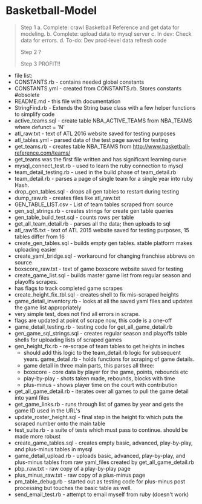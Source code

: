 # Basketball-Model

> Step 1  	a. Complete: crawl Basketball Reference and get data for
> modeling.  	b. Complete: upload data to mysql server 	c. In dev: Check
> data for errors. 	d. To-do: Dev prod-level data refresh code
> 
> Step 2 ?
> 
> Step 3 PROFIT!!

 - file list:
 - CONSTANTS.rb - contains needed global constants
 - CONSTANTS.yml - created from CONSTANTS.rb. Stores constants #obsolete
 - README.md - this file with documentation
 - StringFind.rb - Extends the String base class with a few helper
   functions to simplify code
 - active_teams.sql - create table NBA_ACTIVE_TEAMS from NBA_TEAMS where
   defunct = 'N'
 - atl_raw.txt - text of ATL 2016 website saved for testing purposes
 - atl_tables.yml - parsed data of the test page saved for testing
 - get_teams.rb - creates table NBA_TEAMS from
   http://www.basketball-reference.com/teams/
  - get_teams was the first file written and has significant learning curve
 - mysql_connect_test.rb - used to learn the ruby connection to mysql
 - team_detail_testing.rb - used in the build phase of team_detail.rb
 - team_detail.rb - parses a page of single team for a single year into
   ruby Hash.
 - drop_gen_tables.sql - drops all gen tables to restart during testing
 - dump_raw.rb - creates files like atl_raw.txt
 - GEN_TABLE_LIST.csv - List of team tables scraped from source
 - gen_sql_strings.rb - creates strings for create gen table queries
 - gen_table_build_test.sql - counts rows per table
 - get_all_team_detail.rb - parses all the data; then uploads to sql
 - atl_raw15.txt - text of ATL 2015 website saved for testing purposes,
   15 tables differ from 16
 - create_gen_tables.sql - builds empty gen tables. stable platform
   makes uploading easier
 - create_yaml_bridge.sql - workaround for changing franchise abbrevs on
   source
 - boxscore_raw.txt - text of game boxscore website saved for testing
 - create_game_list.sql - builds master game list from regular season
   and playoffs scrapes.
  - has flags to track completed game scrapes
 - create_height_fix_tbl.sql - creates shell to fix mis-scraped heights
 - game_detail_inventory.rb - looks at all the saved yaml files and
   updates the game list appropriately
  - very simple test, does not find all errors in scrape.
  - flags are updated at point of scrape now, this code is a one-off
 - game_detail_testing.rb - testing code for get_all_game_detail.rb
 - gen_game_sql_strings.sql - creates regular season and playoffs table
   shells for uploading lists of scraped games
 - gen_height_fix.rb - re-scrape of team tables to get heights in inches
   - should add this logic to the team_detail.rb logic for subsequent years.
   			 game_detail.rb - holds functions for scraping of game details.
   - game detail in three main parts, this parses all three:
   - boxscore - core data by player for the game, points, rebounds etc
   - play-by-play - shots taken made, rebounds, blocks with time
   - plus-minus - shows player time on the court with contribution
 - get_all_game_detail.rb - iterates over all games to pull the game
   detail into yaml files
 - get_game_links.rb - runs through list of games by year and gets the
   game ID used in the URL's
 - update_roster_height.sql - final step in the height fix which puts
   the scraped number onto the main table
 - test_suite.rb - a suite of tests which must pass to continue. should
   be made more robust
 - create_game_tables.sql - creates empty basic, advanced, play-by-play,
   and plus-minus tables in mysql
 - game_detail_upload.rb - uploads basic, advanced, play-by-play, and
   plus-minus tables from raw yaml_files created by
   get_all_game_detail.rb
 - pbp_raw.txt - raw copy of a play-by-play page
 - plus_minus_raw.txt - raw copy of a plus-minus page
 - pm_table_debug.rb - started out as testing code for plus-minus post
   processing but touches the basic table as well.
 - send_email_test.rb - attempt to email myself from ruby (doesn't work)